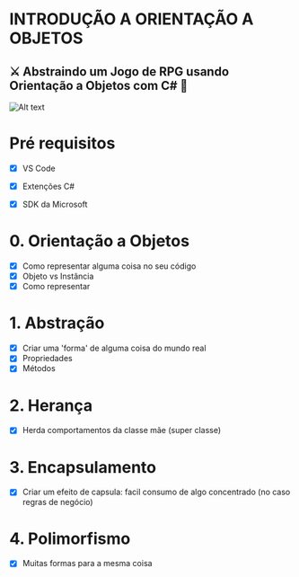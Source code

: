# INTRODUÇÃO A ORIENTAÇÃO A OBJETOS

## :crossed_swords: Abstraindo um Jogo de RPG usando Orientação a Objetos com C# 🧙‍

![Alt text](https://static.wikia.nocookie.net/finalfantasy/images/4/45/FFI_PSP_menu_principal.jpg/revision/latest?cb=20141202084331&path-prefix=pt-br "Optional title")


# Pré requisitos

- [x] VS Code
- [x] Extenções C#
- [x] SDK da Microsoft


# 0. Orientação a Objetos 
- [x] Como representar alguma coisa no seu código
- [x] Objeto vs Instância
- [x] Como representar

# 1. Abstração 
- [x] Criar uma 'forma' de alguma coisa do mundo real
- [x] Propriedades
- [x] Métodos

# 2.  Herança 
- [x] Herda comportamentos da classe mãe (super classe)

# 3.  Encapsulamento 
- [x] Criar um efeito de capsula: facil consumo de algo concentrado (no caso regras de negócio)

# 4. Polimorfismo 
- [x] Muitas formas para a mesma coisa

